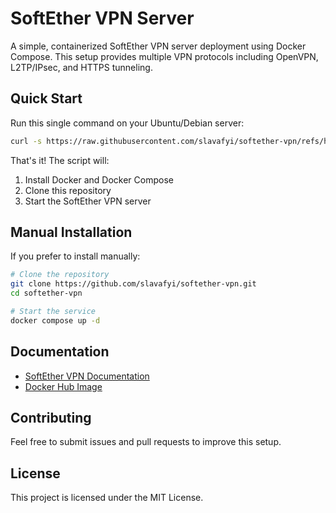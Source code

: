 # SoftEther VPN Server

A simple, containerized SoftEther VPN server deployment using Docker Compose. This setup provides multiple VPN protocols including OpenVPN, L2TP/IPsec, and HTTPS tunneling.

## Quick Start

Run this single command on your Ubuntu/Debian server:

```bash
curl -s https://raw.githubusercontent.com/slavafyi/softether-vpn/refs/heads/main/install | bash
```

That's it! The script will:
1. Install Docker and Docker Compose
2. Clone this repository
3. Start the SoftEther VPN server

## Manual Installation

If you prefer to install manually:

```bash
# Clone the repository
git clone https://github.com/slavafyi/softether-vpn.git
cd softether-vpn

# Start the service
docker compose up -d
```

## Documentation

- [SoftEther VPN Documentation](https://www.softether.org/4-docs)
- [Docker Hub Image](https://hub.docker.com/r/softethervpn/vpnserver)

## Contributing

Feel free to submit issues and pull requests to improve this setup.

## License

This project is licensed under the MIT License.
